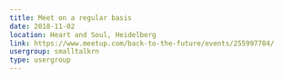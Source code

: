 ```yaml
---
title: Meet on a regular basis
date: 2018-11-02
location: Heart and Soul, Heidelberg
link: https://www.meetup.com/back-to-the-future/events/255997784/
usergroup: smalltalkrn
type: usergroup
---
```

